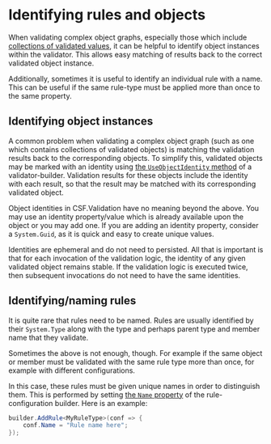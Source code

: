 # Identifying rules and objects

When validating complex object graphs, especially those which include [collections of validated values], it can be helpful to identify object instances within the validator. This allows easy matching of results back to the correct validated object instance.

Additionally, sometimes it is useful to identify an individual rule with a name. This can be useful if the same rule-type must be applied more than once to the same property.

[collections of validated values]: ValidatingCollectionItems.md

## Identifying object instances

A common problem when validating a complex object graph (such as one which contains collections of validated objects) is matching the validation results back to the corresponding objects.
To simplify this, validated objects may be marked with an identity using [the `UseObjectIdentity` method] of a validator-builder.
Validation results for these objects include the identity with each result, so that the result may be matched with its corresponding validated object.

Object identities in CSF.Validation have no meaning beyond the above.
You may use an identity property/value which is already available upon the object or you may add one.
If you are adding an identity property, consider a `System.Guid`, as it is quick and easy to create unique values.

Identities are ephemeral and do not need to persisted.
All that is important is that for each invocation of the validation logic, the identity of any given validated object remains stable.
If the validation logic is executed twice, then subsequent invocations do not need to have the same identities.

[the `UseObjectIdentity` method]: xref:CSF.Validation.ValidatorBuilding.IConfiguresValidator`1.UseObjectIdentity(System.Func{`0,System.Object})

## Identifying/naming rules

It is quite rare that rules need to be named. Rules are usually identified by their `System.Type` along with the type and perhaps parent type and member name that they validate.

Sometimes the above is not enough, though. For example if the same object or member must be validated with the same rule type more than once, for example with different configurations.

In this case, these rules must be given unique names in order to distinguish them. This is performed by setting [the `Name` property] of the rule-configuration builder. Here is an example:

```csharp
builder.AddRule<MyRuleType>(conf => {
    conf.Name = "Rule name here";
});
```

[the `Name` property]: xref:CSF.Validation.ValidatorBuilding.IConfiguresRule`1.Name